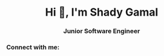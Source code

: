 <h1 align="center">Hi 👋, I'm Shady Gamal</h1>
<h3 align="center">Junior Software Engineer</h3>

<h3 align="left">Connect with me:</h3>
<p align="left">
</p>
